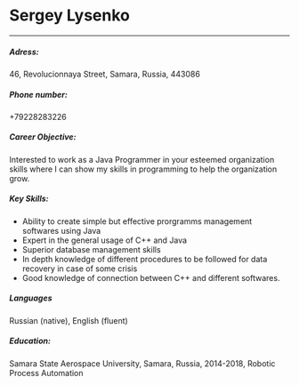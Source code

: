 # Sergey Lysenko
***
##### Adress:
46, Revolucionnaya Street,
Samara, Russia, 443086
##### Phone number:
+79228283226
##### Career Objective: 
Interested to work as a Java Programmer in your esteemed organization skills where I can show my skills in programming to help the organization grow.
##### Key Skills:
* Ability to create simple but effective prorgramms management softwares using Java
* Expert in the general usage of С++ and Java
* Superior database management skills
* In depth knowledge of different procedures to be followed for data recovery in case of some crisis
* Good knowledge of connection between C++ and different softwares.
##### Languages
Russian (native), English (fluent)
##### Education:
Samara State Aerospace University, Samara, Russia, 2014-2018,
Robotic Process Automation